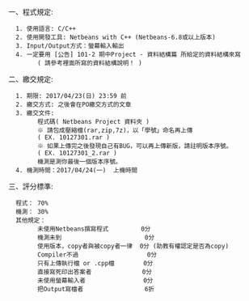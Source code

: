 

一、程式規定:

      1. 使用語言: C/C++
      2. 使用開發工具: Netbeans with C++ (Netbeans-6.8或以上版本)
      3. Input/Output方式：螢幕輸入輸出
      4. 一定要用 [公告] 101-2 期中Project - 資料結構篇 所給定的資料結構來寫
            ( 請參考裡面所寫的資料結構說明！ )


二、繳交規定:

      1. 期限: 2017/04/23(日) 23:59 前
      2. 繳交方式: 之後會在PO繳交方式的文章
      3. 繳交文件:
            程式碼( Netbeans Project 資料夾 )
            ※ 請包成壓縮檔(rar,zip,7z)，以「學號」命名再上傳
            ( EX. 10127301.rar )
            ※ 如果上傳完之後發現自己有BUG，可以再上傳新版，請註明版本序號。
            ( EX. 10127301_2.rar )
            機測是測你最後一個版本序號。
      4. 機測時間：2017/04/24(一)  上機時間

三、評分標準:

      程式： 70%
      機測： 30%
      其他規定：
            未使用Netbeans撰寫程式         0分
            機測未到                       0分
            使用版本，copy者與被copy者一律  0分 (助教有權認定是否為copy)
            Compiler不過                   0分
            只有上傳執行檔 or .cpp檔        0分
            直接寫死印出答案者              0分
            未使用螢幕輸入者                0分
            把Output寫檔者                 6折
